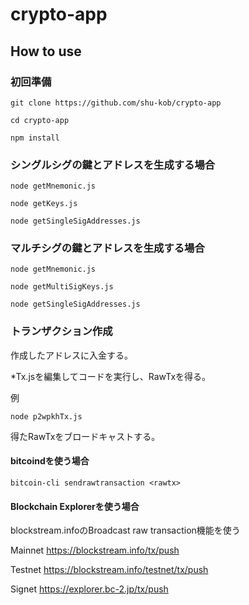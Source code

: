 # crypto-app

## How to use

### 初回準備

```
git clone https://github.com/shu-kob/crypto-app

cd crypto-app

npm install
```


### シングルシグの鍵とアドレスを生成する場合

```
node getMnemonic.js

node getKeys.js

node getSingleSigAddresses.js
```

### マルチシグの鍵とアドレスを生成する場合

```
node getMnemonic.js

node getMultiSigKeys.js

node getSingleSigAddresses.js
```

### トランザクション作成

作成したアドレスに入金する。

*Tx.jsを編集してコードを実行し、RawTxを得る。

例

```
node p2wpkhTx.js
```

得たRawTxをブロードキャストする。

#### bitcoindを使う場合

```
bitcoin-cli sendrawtransaction <rawtx>
```

#### Blockchain Explorerを使う場合

blockstream.infoのBroadcast raw transaction機能を使う

Mainnet
https://blockstream.info/tx/push

Testnet
https://blockstream.info/testnet/tx/push

Signet
https://explorer.bc-2.jp/tx/push
